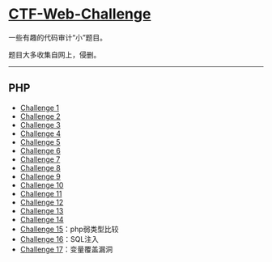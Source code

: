 # [CTF-Web-Challenge](https://github.com/CHYbeta/CTF-Web-Challenge)

一些有趣的代码审计“小”题目。

题目大多收集自网上，侵删。

---
## PHP

* [Challenge 1](php/challenge-1.md)
* [Challenge 2](php/challenge-2.md)
* [Challenge 3](php/challenge-3.md)
* [Challenge 4](php/challenge-4.md)
* [Challenge 5](php/challenge-5.md)
* [Challenge 6](php/challenge-6.md)
* [Challenge 7](php/challenge-7.md)
* [Challenge 8](php/challenge-8.md)
* [Challenge 9](php/challenge-9.md)
* [Challenge 10](php/challenge-10.md)
* [Challenge 11](php/challenge-11.md)
* [Challenge 12](php/challenge-12.md)
* [Challenge 13](php/challenge-13.md)
* [Challenge 14](php/challenge-14.md)
* [Challenge 15](php/challenge-15.md)：php弱类型比较
* [Challenge 16](php/challenge-16.md)：SQL注入
* [Challenge 17](php/challenge-17.md)：变量覆盖漏洞



